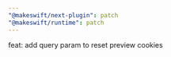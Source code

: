 ```yaml
---
"@makeswift/next-plugin": patch
"@makeswift/runtime": patch
---
```


feat: add query param to reset preview cookies
